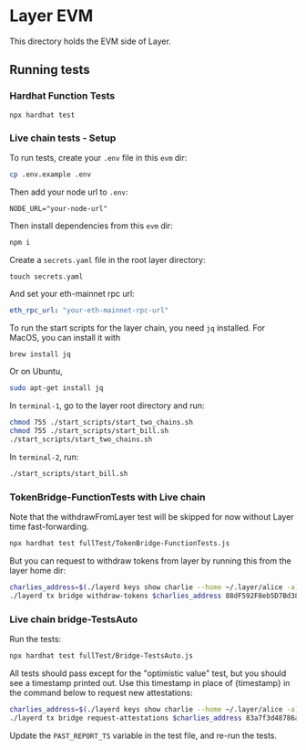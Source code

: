 # Layer EVM
This directory holds the EVM side of Layer.

## Running tests

### Hardhat Function Tests

```
npx hardhat test
```

### Live chain tests - Setup

To run tests, create your `.env` file in this `evm` dir:
```bash
cp .env.example .env
```

Then add your node url to `.env`:
```
NODE_URL="your-node-url"
```

Then install dependencies from this `evm` dir:
```bash
npm i
```

Create a `secrets.yaml` file in the root layer directory:
```
touch secrets.yaml
```
And set your eth-mainnet rpc url:
```yaml
eth_rpc_url: "your-eth-mainnet-rpc-url"
```

To run the start scripts for the layer chain, you need `jq` installed. For MacOS, you can install it with 
```bash
brew install jq
```
Or on Ubuntu, 
```bash
sudo apt-get install jq
```

In `terminal-1`, go to the layer root directory and run:
```bash
chmod 755 ./start_scripts/start_two_chains.sh
chmod 755 ./start_scripts/start_bill.sh
./start_scripts/start_two_chains.sh
```

In `terminal-2`, run:
```bash
./start_scripts/start_bill.sh
```


### TokenBridge-FunctionTests with Live chain

Note that the withdrawFromLayer test will be skipped for now without Layer time fast-forwarding. 

```bash
npx hardhat test fullTest/TokenBridge-FunctionTests.js
```

But you can request to withdraw tokens from layer by running this from the layer home dir:

```bash
charlies_address=$(./layerd keys show charlie --home ~/.layer/alice -a)
./layerd tx bridge withdraw-tokens $charlies_address 88dF592F8eb5D7Bd38bFeF7dEb0fBc02cf3778a0 100loya --from $charlies_address --chain-id layer --home ~/.layer/alice --keyring-backend test --keyring-dir ~/.layer/alice
```

### Live chain bridge-TestsAuto

Run the tests:
```bash
npx hardhat test fullTest/Bridge-TestsAuto.js
```
All tests should pass except for the "optimistic value" test, but you should see a timestamp printed out. Use this timestamp in place of {timestamp} in the command below to request new attestations:
```bash
charlies_address=$(./layerd keys show charlie --home ~/.layer/alice -a)
./layerd tx bridge request-attestations $charlies_address 83a7f3d48786ac2667503a61e8c415438ed2922eb86a2906e4ee66d9a2ce4992 {timestamp} --from $charlies_address --chain-id layer --home ~/.layer/alice --keyring-backend test --keyring-dir ~/.layer/alice
```

Update the `PAST_REPORT_TS` variable in the test file, and re-run the tests. 

